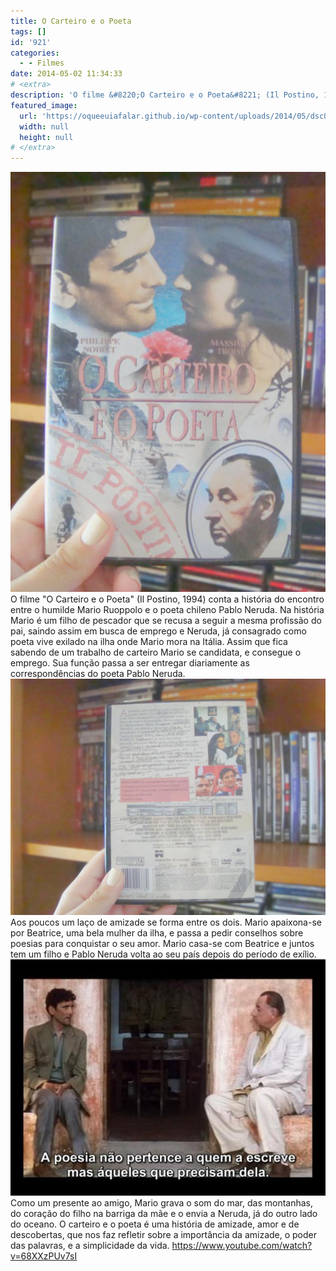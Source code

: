 ```yaml
---
title: O Carteiro e o Poeta
tags: []
id: '921'
categories:
  - - Filmes
date: 2014-05-02 11:34:33
# <extra>
description: 'O filme &#8220;O Carteiro e o Poeta&#8221; (Il Postino, 1994) conta a história do encontro entre o humilde Mario Ruoppolo e o poeta chileno Pablo Neruda. Na história Mario é um filho de pescador que se recusa a seguir a mesma profissão do pai, saindo assim em busca de emprego e Neruda, já consagrado como poeta vive exilado na ilha onde Mario mora na Itália. Assim que fica sabendo de um trabalho de carteiro Mario se candidata, e consegue o emprego. Sua função passa a ser entregar diariamente as correspondências do poeta Pablo Neruda. Aos poucos um laço de amizade se forma entre os dois. Mario apaixona-se por Beatrice, uma bela mulher da ilha, e passa a pedir conselhos sobre poesias para conquistar o seu amor. Mario casa-se com Beatrice e juntos tem um filho e Pablo Neruda volta ao &hellip;'
featured_image: 
  url: 'https://oqueeuiafalar.github.io/wp-content/uploads/2014/05/dsc02698.jpg?w=650'
  width: null
  height: null
# </extra>
---
```


[![capa do filme O Carteiro e o Poeta](/wp-content/uploads/2014/05/dsc02698.jpg?w=650)](/wp-content/uploads/2014/05/dsc02698.jpg) O filme "O Carteiro e o Poeta" (Il Postino, 1994) conta a história do encontro entre o humilde Mario Ruoppolo e o poeta chileno Pablo Neruda. Na história Mario é um filho de pescador que se recusa a seguir a mesma profissão do pai, saindo assim em busca de emprego e Neruda, já consagrado como poeta vive exilado na ilha onde Mario mora na Itália. Assim que fica sabendo de um trabalho de carteiro Mario se candidata, e consegue o emprego. Sua função passa a ser entregar diariamente as correspondências do poeta Pablo Neruda. [![contra capa do filme O Carteiro e o Poeta](/wp-content/uploads/2014/05/dsc02699.jpg?w=650)](/wp-content/uploads/2014/05/dsc02699.jpg) Aos poucos um laço de amizade se forma entre os dois. Mario apaixona-se por Beatrice, uma bela mulher da ilha, e passa a pedir conselhos sobre poesias para conquistar o seu amor. Mario casa-se com Beatrice e juntos tem um filho e Pablo Neruda volta ao seu país depois do período de exílio. [![cena do filme O Carteiro e o Poeta](/wp-content/uploads/2014/05/1200878435_f.jpg?w=650)](/wp-content/uploads/2014/05/1200878435_f.jpg) Como um presente ao amigo, Mario grava o som do mar, das montanhas, do coração do filho na barriga da mãe e o envia a Neruda, já do outro lado do oceano. O carteiro e o poeta é uma história de amizade, amor e de descobertas, que nos faz refletir sobre a importância da amizade, o poder das palavras, e a simplicidade da vida. https://www.youtube.com/watch?v=68XXzPUv7sI
